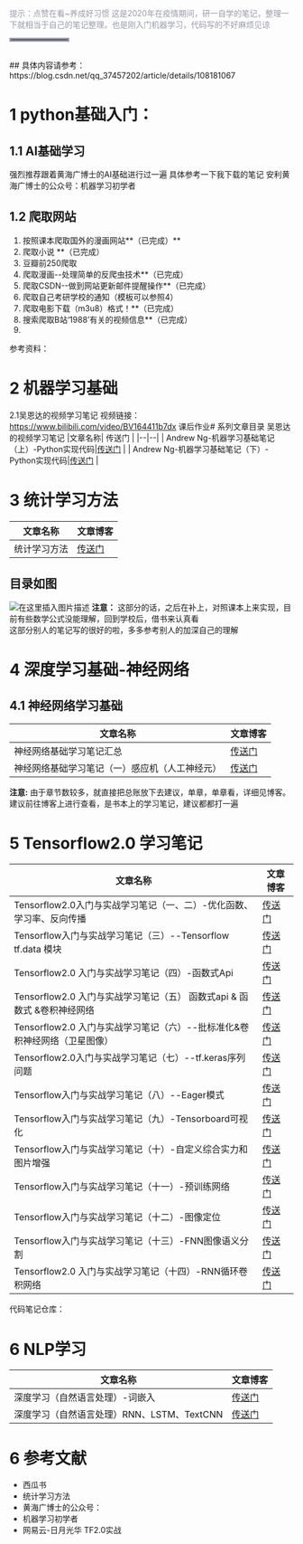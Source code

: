 <font color=#999AAA >提示：点赞在看~养成好习惯
这是2020年在疫情期间，研一自学的笔记，整理一下就相当于自己的笔记整理。也是刚入门机器学习，代码写的不好麻烦见谅
<hr style=" border:solid; width:100px; height:1px;" color=#000000 size=1">
<br>  


</font>
## 具体内容请参考：
https://blog.csdn.net/qq_37457202/article/details/108181067

#  1 python基础入门：
## 1.1 AI基础学习
强烈推荐跟着黄海广博士的AI基础进行过一遍
具体参考一下我下载的笔记
安利黄海广博士的公众号：机器学习初学者

## 1.2  爬取网站
1. 按照课本爬取国外的漫画网站**（已完成）**
2. 爬取小说 **（已完成）
3. 豆瓣前250爬取
4. 爬取漫画--处理简单的反爬虫技术**（已完成）
5. 爬取CSDN--做到网站更新邮件提醒操作**（已完成）
6. 爬取自己考研学校的通知（模板可以参照4）
7. 爬取电影下载（m3u8）格式！**（已完成）
8. 搜索爬取B站‘1988’有关的视频信息**（已完成）
9. 

参考资料：

# 2 机器学习基础
2.1吴恩达的视频学习笔记
视频链接：https://www.bilibili.com/video/BV164411b7dx
课后作业# 系列文章目录
吴恩达的视频学习笔记
|文章名称| 传送门 |
|--|--|
| Andrew Ng-机器学习基础笔记（上）-Python实现代码|[传送门](https://blog.csdn.net/qq_37457202/article/details/106848778) |
| Andrew Ng-机器学习基础笔记（下）-Python实现代码|[传送门](https://blog.csdn.net/qq_37457202/article/details/106958897) |




# 3 统计学习方法 
| 文章名称 |文章博客|
|--|--|
| 统计学习方法| [传送门](https://blog.csdn.net/qq_37457202/category_10204631.html) |<br>  
## 目录如图
![在这里插入图片描述](https://img-blog.csdnimg.cn/20200827170934401.png?x-oss-process=image/watermark,type_ZmFuZ3poZW5naGVpdGk,shadow_10,text_aHR0cHM6Ly9ibG9nLmNzZG4ubmV0L3FxXzM3NDU3MjAy,size_16,color_FFFFFF,t_70#pic_center)
**注意：** 这部分的话，之后在补上，对照课本上来实现，目前有些数学公式没能理解，回到学校后，借书来认真看<br>
这部分别人的笔记写的很好的啦，多多参考别人的加深自己的理解


#  4 深度学习基础-神经网络 
##  4.1 神经网络学习基础
| 文章名称 |文章博客|
|--|--|
| 神经网络基础学习笔记汇总| [传送门](https://blog.csdn.net/qq_37457202/article/details/107732807) |<br>  
| 神经网络基础学习笔记（一）感应机（人工神经元） | [传送门](https://blog.csdn.net/qq_37457202/article/details/107475986) |<br>  

**注意:** 由于章节数较多，就直接把总账放下去建议，单章，单章看，详细见博客。建议前往博客上进行查看，是书本上的学习笔记，建议都都打一遍

# 5 Tensorflow2.0 学习笔记 
| 文章名称 |文章博客|
|--|--|
| Tensorflow2.0入门与实战学习笔记（一、二）-优化函数、学习率、反向传播 | [传送门](https://blog.csdn.net/qq_37457202/article/details/107761309) |<br>  
| Tensorflow入门与实战学习笔记（三）--Tensorflow tf.data 模块 | [传送门](https://blog.csdn.net/qq_37457202/article/details/107900693) |<br>  
| Tensorflow2.0 入门与实战学习笔记（四）-函数式Api | [传送门](https://blog.csdn.net/qq_37457202/article/details/107786262) |<br> 
|Tensorflow2.0 入门与实战学习笔记（五） 函数式api & 函数式 &卷积神经网络 | [传送门](https://blog.csdn.net/qq_37457202/article/details/107902173) |<br> 
| Tensorflow2.0 入门与实战学习笔记（六）--批标准化&卷积神经网络（卫星图像）| [传送门](https://blog.csdn.net/qq_37457202/article/details/107896747) |<br> 
| Tensorflow2.0入门与实战学习笔记（七）--tf.keras序列问题 | [传送门](https://blog.csdn.net/qq_37457202/article/details/107908126) |<br> 
| Tensorflow入门与实战学习笔记（八）--Eager模式| [传送门](https://blog.csdn.net/qq_37457202/article/details/107915518) |<br> 
| Tensorflow入门与实战学习笔记（九）-Tensorboard可视化| [传送门](https://blog.csdn.net/qq_37457202/article/details/107928482) |<br> 
| Tensorflow入门与实战学习笔记（十）-自定义综合实力和图片增强| [传送门](https://blog.csdn.net/qq_37457202/article/details/107946245) |<br> 
| Tensorflow入门与实战学习笔记（十一）-预训练网络| [传送门](https://blog.csdn.net/qq_37457202/article/details/107959112) |<br> 
|Tensorflow入门与实战学习笔记（十二）-图像定位| [传送门](https://blog.csdn.net/qq_37457202/article/details/107982139) |<br> 
| Tensorflow入门与实战学习笔记（十三）-FNN图像语义分割| [传送门](https://blog.csdn.net/qq_37457202/article/details/108020509) |<br> 
| Tensorflow2.0 入门与实战学习笔记（十四）-RNN循环卷积网络 | [传送门](https://blog.csdn.net/qq_37457202/article/details/108183601) |<br>  
代码笔记仓库：

# 6 NLP学习
| 文章名称 |文章博客|
|--|--|
| 深度学习（自然语言处理）-词嵌入 | [传送门](https://blog.csdn.net/qq_37457202/article/details/108697461) |<br>  
| 深度学习（自然语言处理）RNN、LSTM、TextCNN | [传送门](https://blog.csdn.net/qq_37457202/article/details/108784568) |<br>  


# 6  参考文献<br>  
 - 西瓜书 
 - 统计学习方法 
 - 黄海广博士的公众号：
 - 机器学习初学者 
 - 网易云-日月光华 TF2.0实战

